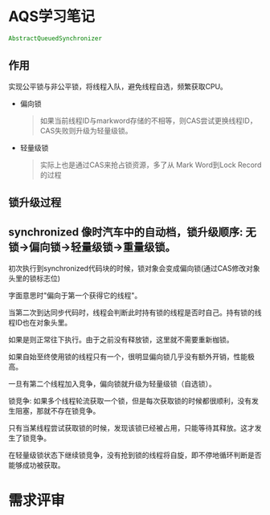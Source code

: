 # AQS学习笔记

```java
AbstractQueuedSynchronizer
```

## 作用

实现公平锁与非公平锁，将线程入队，避免线程自选，频繁获取CPU。

- 偏向锁

  > 如果当前线程ID与markword存储的不相等，则CAS尝试更换线程ID，CAS失败则升级为轻量级锁。

- 轻量级锁

  > 实际上也是通过CAS来抢占锁资源，多了从 Mark Word到Lock Record的过程



## 锁升级过程

## synchronized 像时汽车中的自动档，锁升级顺序: 无锁->偏向锁->轻量级锁->重量级锁。

初次执行到synchronized代码块的时候，锁对象会变成偏向锁(通过CAS修改对象头里的锁标志位)

字面意思时"偏向于第一个获得它的线程"。

当第二次到达同步代码时，线程会判断此时持有锁的线程是否时自己。持有锁的线程ID也在对象头里。

如果是则正常往下执行。由于之前没有释放锁，这里就不需要重新枷锁。

如果自始至终使用锁的线程只有一个，很明显偏向锁几乎没有额外开销，性能极高。

一旦有第二个线程加入竞争，偏向锁就升级为轻量级锁（自选锁）。

锁竞争: 如果多个线程轮流获取一个锁，但是每次获取锁的时候都很顺利，没有发生阻塞，那就不存在锁竞争。

只有当某线程尝试获取锁的时候，发现该锁已经被占用，只能等待其释放。这才发生了锁竞争。

在轻量级锁状态下继续锁竞争，没有抢到锁的线程将自旋，即不停地循环判断是否能够成功被获取。

# 需求评审





